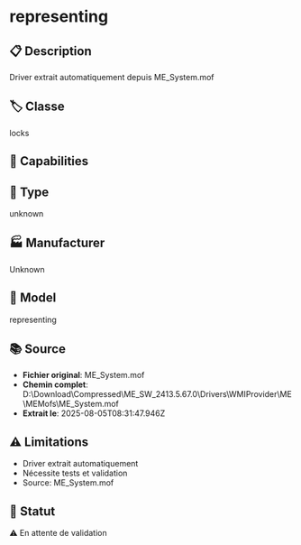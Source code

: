 # representing

## 📋 Description
Driver extrait automatiquement depuis ME_System.mof

## 🏷️ Classe
locks

## 🔧 Capabilities


## 📡 Type
unknown

## 🏭 Manufacturer
Unknown

## 📱 Model
representing

## 📚 Source
- **Fichier original**: ME_System.mof
- **Chemin complet**: D:\Download\Compressed\ME_SW_2413.5.67.0\Drivers\WMIProvider\ME\MEMofs\ME_System.mof
- **Extrait le**: 2025-08-05T08:31:47.946Z

## ⚠️ Limitations
- Driver extrait automatiquement
- Nécessite tests et validation
- Source: ME_System.mof

## 🚀 Statut
⚠️ En attente de validation
